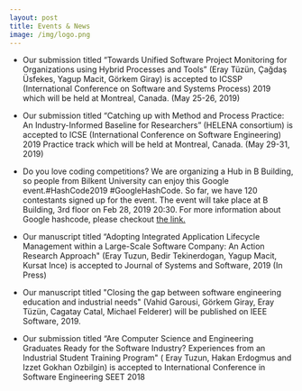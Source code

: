 ```yaml
---
layout: post
title: Events & News
image: /img/logo.png
---
```


- Our submission titled “Towards Unified Software Project Monitoring for Organizations using Hybrid Processes and Tools” (Eray Tüzün, Çağdaş Üsfekes, Yagup Macit, Görkem Giray) is accepted to ICSSP (International Conference on Software and Systems Process) 2019 which will be held at Montreal, Canada. (May 25-26, 2019)

- Our submission titled “Catching up with Method and Process Practice: An Industry-Informed Baseline for Researchers” (HELENA consortium) is accepted to ICSE (International Conference on Software Engineering) 2019 Practice track which will be held at Montreal, Canada. (May 29-31, 2019)

- Do you love coding competitions? We are organizing a Hub in B Building, so people from Bilkent University can enjoy this Google event.#HashCode2019 #GoogleHashCode. So far, we have 120 contestants signed up for the event.  The event will take place at B Building, 3rd floor on Feb 28, 2019 20:30. For more information about Google hashcode, please checkout [the link.](https://codingcompetitions.withgoogle.com/hashcode/) 

- Our manuscript titled “Adopting Integrated Application Lifecycle Management within a Large-Scale Software Company: An Action Research Approach" (Eray Tuzun, Bedir Tekinerdogan, Yagup Macit, Kursat Ince) is accepted to Journal of Systems and Software, 2019 (In Press)

- Our manuscript titled "Closing the gap between software engineering education and industrial needs" (Vahid Garousi, Görkem Giray, Eray Tüzün, Cagatay Catal, Michael Felderer) will be published on IEEE Software, 2019.

- Our submission titled “Are Computer Science and Engineering Graduates Ready for the Software Industry? Experiences from an Industrial Student Training Program" ( Eray Tuzun, Hakan Erdogmus and Izzet Gokhan Ozbilgin) is accepted to International Conference in Software Engineering SEET 2018 

